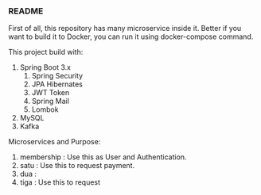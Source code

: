 ### README
First of all, this repository has many microservice inside it.
Better if you want to build it to Docker, you can run it using
docker-compose command.

This project build with:
1. Spring Boot 3.x
   1. Spring Security
   2. JPA Hibernates
   3. JWT Token
   4. Spring Mail
   5. Lombok
2. MySQL
3. Kafka

Microservices and Purpose:
1. membership : Use this as User and Authentication.
2. satu : Use this to request payment. 
3. dua : 
4. tiga : Use this to request 